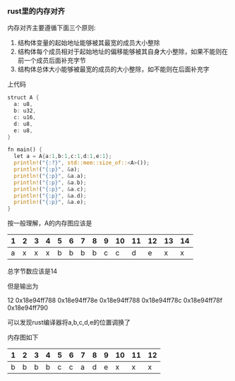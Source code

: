 ### rust里的内存对齐

内存对齐主要遵循下面三个原则:

1. 结构体变量的起始地址能够被其最宽的成员大小整除
2. 结构体每个成员相对于起始地址的偏移能够被其自身大小整除，如果不能则在前一个成员后面补充字节
3. 结构体总体大小能够被最宽的成员的大小整除，如不能则在后面补充字

上代码

```rust
struct A {
  a: u8,
  b: u32,
  c: u16,
  d: u8,
  e: u8,
}

fn main() {
  let a = A{a:1,b:1,c:1,d:1,e:1};
  println!("{:?}", std::mem::size_of::<A>());
  println!("{:p}", &a);
  println!("{:p}", &a.a);
  println!("{:p}", &a.b);
  println!("{:p}", &a.c);
  println!("{:p}", &a.d);
  println!("{:p}", &a.e);
}
```

按一般理解，A的内存图应该是

| 1 | 2 | 3 | 4 | 5 | 6 | 7 | 8 | 9 | 10 | 11 | 12 | 13 | 14 |
| -- | -- | -- | -- | -- | -- | -- | -- | -- | -- | -- | -- | -- | -- |
| a	| x |	x |	x	| b	| b	| b	| b	| c	| c	| d	| e	| x	| x |

总字节数应该是14

但是输出为

12
0x18e94ff788
0x18e94ff78e
0x18e94ff788
0x18e94ff78c
0x18e94ff78f
0x18e94ff790

可以发现rust编译器将a,b,c,d,e的位置调换了

内存图如下

| 1 | 2 | 3 | 4 | 5 | 6 | 7 | 8 | 9 | 10 | 11 | 12 |
| -- | -- | -- | -- | -- | -- | -- | -- | -- | -- | -- | -- |
| b	| b	| b	| b	| c	| c	| a	| d	| e	| x	| x	| x |
